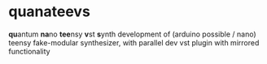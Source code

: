 # quanateevs
**qu**antum **na**no **tee**nsy **v**st **s**ynth
development of (arduino possible / nano) teensy fake-modular synthesizer, with parallel dev vst plugin with mirrored functionality
